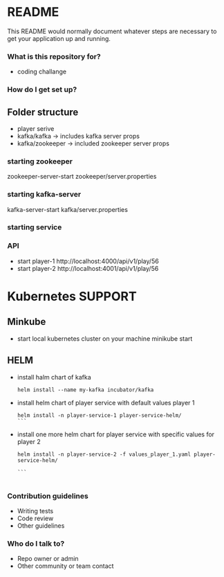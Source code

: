 # README #

This README would normally document whatever steps are necessary to get your application up and running.

### What is this repository for? ###
* coding challange

### How do I get set up? ###
## Folder structure ##
- player serive
- kafka/kafka -> includes kafka server props
- kafka/zookeeper -> included zookeeper server props

### starting zookeeper ###
zookeeper-server-start zookeeper/server.properties

### starting kafka-server ###
kafka-server-start kafka/server.properties

### starting service ###

### API ###

- start player-1 
	http://localhost:4000/api/v1/play/56
- start player-2
	http://localhost:4001/api/v1/play/56
	
# Kubernetes SUPPORT #
## Minkube ###
- start local kubernetes cluster on your machine 
	minikube start
	
## HELM ##
- install halm chart of kafka
	```
	helm install --name my-kafka incubator/kafka
	
	```
	
- install helm chart of player service with default values player 1  
  	````
	helm install -n player-service-1 player-service-helm/ 
	```
- install one more helm chart for player service with specific values for player 2
	````
	helm install -n player-service-2 -f values_player_1.yaml player-service-helm/ 
	
	```


### Contribution guidelines ###

* Writing tests
* Code review
* Other guidelines

### Who do I talk to? ###

* Repo owner or admin
* Other community or team contact